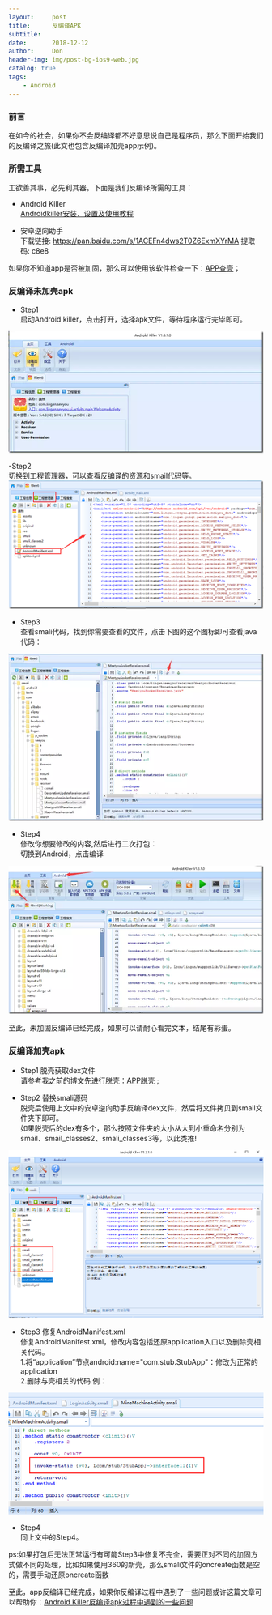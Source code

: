 ```yaml
---
layout:     post
title:      反编译APK
subtitle:   
date:       2018-12-12
author:     Don
header-img: img/post-bg-ios9-web.jpg
catalog: true
tags:
    - Android
---
```


### 前言
在如今的社会，如果你不会反编译都不好意思说自己是程序员，那么下面开始我们的反编译之旅(此文也包含反编译加壳app示例)。

### 所需工具
工欲善其事，必先利其器。下面是我们反编译所需的工具：  

- Android Killer  
[Androidkiller安装、设置及使用教程](https://www.52pojie.cn/thread-726176-1-1.html)

- 安卓逆向助手   
下载链接: https://pan.baidu.com/s/1ACEFn4dws2T0Z6ExmXYrMA 提取码: c8e8 


如果你不知道app是否被加固，那么可以使用该软件检查一下：[APP查壳](http://rjgc.cn/2018/10/10/Apk查壳工具/)；   

### 反编译未加壳apk

- Step1  
启动Android killer，点击打开，选择apk文件，等待程序运行完毕即可。
<img src="/img/article/androidkiller1.webp"  />

-Step2  
切换到工程管理器，可以查看反编译的资源和smail代码等。        
<img src="/img/article/androidkiller2.png" />

- Step3  
查看smali代码，找到你需要查看的文件，点击下图的这个图标即可查看java代码：  
<img src="/img/article/androidkiller3.webp"  />

- Step4   
修改你想要修改的内容,然后进行二次打包：  
切换到Android，点击编译   
<img src="/img/article/androidkiller4.webp" />

至此，未加固反编译已经完成，如果可以请耐心看完文本，结尾有彩蛋。

### 反编译加壳apk

- Step1 脱壳获取dex文件   
请参考我之前的博文先进行脱壳：[APP脱壳](http://rjgc.cn/2018/12/12/app脱壳/) ;  

- Step2 替换smali源码   
脱壳后使用上文中的安卓逆向助手反编译dex文件，然后将文件拷贝到smail文件夹下即可。   
如果脱壳后的dex有多个，那么按照文件夹的大小从大到小重命名分别为smail、smail_classes2、smali_classes3等，以此类推!   
<img src="/img/article/androidkiller5.png" />

- Step3 修复AndroidManifest.xml  
修复AndroidManifest.xml，修改内容包括还原application入口以及删除壳相关代码。  
1.将“application”节点android:name="com.stub.StubApp"：修改为正常的application  
2.删除与壳相关的代码 例：  
<img src="/img/article/androidkiller6.png"/> 

- Step4   
同上文中的Step4。  

ps:如果打包后无法正常运行有可能Step3中修复不完全，需要正对不同的加固方式做不同的处理，比如如果使用360的新壳，那么smali文件的oncreate函数是空的，需要手动还原oncreate函数


至此，app反编译已经完成，如果你反编译过程中遇到了一些问题或许这篇文章可以帮助你：[Android Killer反编译apk过程中遇到的一些问题](http://baidu.com)
